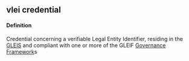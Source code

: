 ## vlei credential

<h4>Definition</h4><p>Credential concerning a verifiable Legal Entity Identifier, residing in the <a href="GLEIS">GLEIS</a> and compliant with one or more of the GLEIF <a href="governance-framework">Governance Framework</a>s</p>

